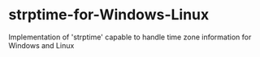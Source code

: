 # strptime-for-Windows-Linux
Implementation of 'strptime' capable to handle time zone information for Windows and Linux
